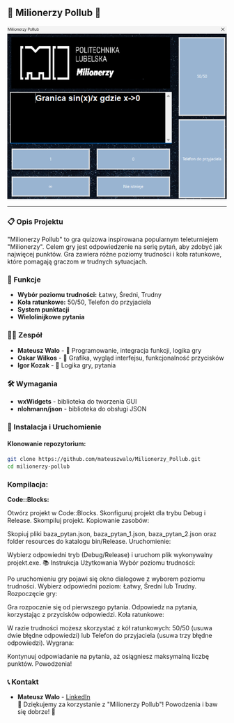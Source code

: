 ## 🎉 Milionerzy Pollub 🎉
![demo](resources/demo.png)

---

### 📋 Opis Projektu

"Milionerzy Pollub" to gra quizowa inspirowana popularnym teleturniejem "Milionerzy". Celem gry jest odpowiedzenie na serię pytań, aby zdobyć jak najwięcej punktów. Gra zawiera różne poziomy trudności i koła ratunkowe, które pomagają graczom w trudnych sytuacjach.

### 🚀 Funkcje

- **Wybór poziomu trudności:** Łatwy, Średni, Trudny
- **Koła ratunkowe:** 50/50, Telefon do przyjaciela
- **System punktacji**
- **Wielolinijkowe pytania**

### 👨‍💻 Zespół

- **Mateusz Walo** - 🧠 Programowanie, integracja funkcji, logika gry
- **Oskar Wilkos** - 🎨 Grafika, wygląd interfejsu, funkcjonalność przycisków
- **Igor Kozak** - 🔧 Logika gry, pytania

### 🛠️ Wymagania

- **wxWidgets** - biblioteka do tworzenia GUI
- **nlohmann/json** - biblioteka do obsługi JSON

### 🚀 Instalacja i Uruchomienie

#### Klonowanie repozytorium:

```sh
git clone https://github.com/mateuszwalo/Milionerzy_Pollub.git
cd milionerzy-pollub

```
### Kompilacja:

**Code::Blocks:**

Otwórz projekt w Code::Blocks.
Skonfiguruj projekt dla trybu Debug i Release.
Skompiluj projekt.
Kopiowanie zasobów:

Skopiuj pliki baza_pytan.json, baza_pytan_1.json, baza_pytan_2.json oraz folder resources do katalogu bin/Release.
Uruchomienie:

Wybierz odpowiedni tryb (Debug/Release) i uruchom plik wykonywalny projekt.exe.
📚 Instrukcja Użytkowania
Wybór poziomu trudności:

Po uruchomieniu gry pojawi się okno dialogowe z wyborem poziomu trudności. Wybierz odpowiedni poziom: Łatwy, Średni lub Trudny.
Rozpoczęcie gry:

Gra rozpocznie się od pierwszego pytania. Odpowiedz na pytania, korzystając z przycisków odpowiedzi.
Koła ratunkowe:

W razie trudności możesz skorzystać z kół ratunkowych: 50/50 (usuwa dwie błędne odpowiedzi) lub Telefon do przyjaciela (usuwa trzy błędne odpowiedzi).
Wygrana:

Kontynuuj odpowiadanie na pytania, aż osiągniesz maksymalną liczbę punktów. Powodzenia!
### 📞 Kontakt
- **Mateusz Walo** - [LinkedIn](https://www.linkedin.com/in/mateuszwalo/)  
🎉 Dziękujemy za korzystanie z "Milionerzy Pollub"! Powodzenia i baw się dobrze! 🎉
